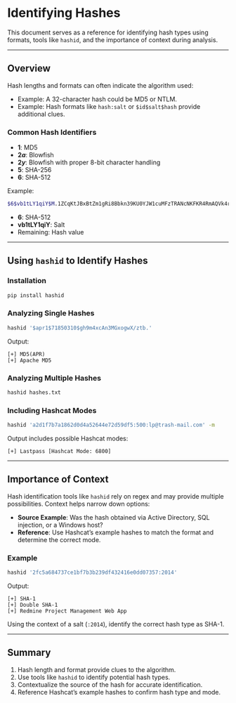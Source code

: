 # Identifying Hashes

This document serves as a reference for identifying hash types using formats, tools like `hashid`, and the importance of context during analysis.

---

## Overview

Hash lengths and formats can often indicate the algorithm used:
- Example: A 32-character hash could be MD5 or NTLM.
- Example: Hash formats like `hash:salt` or `$id$salt$hash` provide additional clues.

### Common Hash Identifiers
- **$1$**: MD5  
- **$2a$**: Blowfish  
- **$2y$**: Blowfish with proper 8-bit character handling  
- **$5$**: SHA-256  
- **$6$**: SHA-512  

Example:
```bash
$6$vb1tLY1qiY$M.1ZCqKtJBxBtZm1gRi8Bbkn39KU0YJW1cuMFzTRANcNKFKR4RmAQVk4rqQQCkaJT6wXqjUkFcA/qNxLyqW.U/
```
- **$6$**: SHA-512
- **vb1tLY1qiY**: Salt
- Remaining: Hash value

---

## Using `hashid` to Identify Hashes

### Installation
```bash
pip install hashid
```

### Analyzing Single Hashes
```bash
hashid '$apr1$71850310$gh9m4xcAn3MGxogwX/ztb.'
```
Output:
```
[+] MD5(APR)
[+] Apache MD5
```

### Analyzing Multiple Hashes
```bash
hashid hashes.txt
```

### Including Hashcat Modes
```bash
hashid 'a2d1f7b7a1862d0d4a52644e72d59df5:500:lp@trash-mail.com' -m
```
Output includes possible Hashcat modes:
```
[+] Lastpass [Hashcat Mode: 6800]
```

---

## Importance of Context

Hash identification tools like `hashid` rely on regex and may provide multiple possibilities. Context helps narrow down options:
- **Source Example**: Was the hash obtained via Active Directory, SQL injection, or a Windows host?
- **Reference**: Use Hashcat’s example hashes to match the format and determine the correct mode.

### Example
```bash
hashid '2fc5a684737ce1bf7b3b239df432416e0dd07357:2014'
```
Output:
```
[+] SHA-1
[+] Double SHA-1
[+] Redmine Project Management Web App
```
Using the context of a salt (`:2014`), identify the correct hash type as SHA-1.

---

## Summary

1. Hash length and format provide clues to the algorithm.
2. Use tools like `hashid` to identify potential hash types.
3. Contextualize the source of the hash for accurate identification.
4. Reference Hashcat’s example hashes to confirm hash type and mode.
